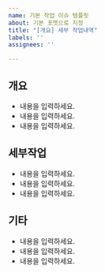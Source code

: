 ```yaml
---
name: 기본 작업 이슈 템플릿
about: 기본 포멧으로 지정
title: "[개요] 세부 작업내역"
labels: ''
assignees: ''

---
```


## 개요
- 내용을 입력하세요.
- 내용을 입력하세요.
- 내용을 입력하세요.

## 세부작업
- 내용을 입력하세요.
- 내용을 입력하세요.
- 내용을 입력하세요.

## 기타
- 내용을 입력하세요.
- 내용을 입력하세요.
- 내용을 입력하세요.

